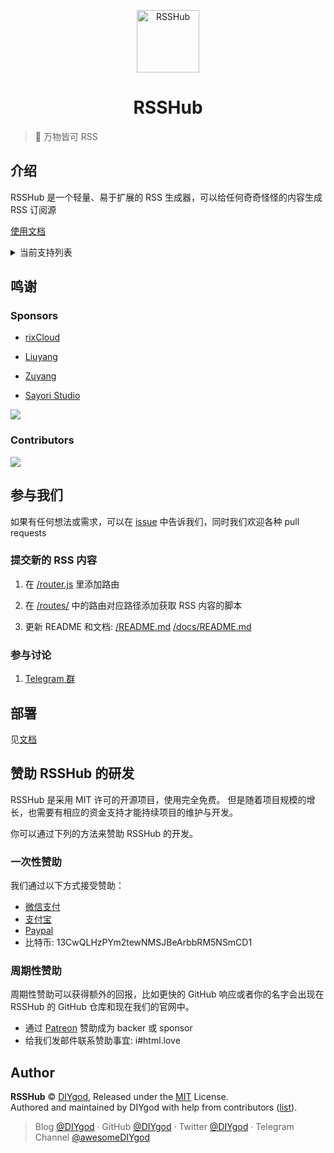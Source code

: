 <p align="center">
<img src="https://i.imgur.com/NZpRScX.png" alt="RSSHub" width="100">
</p>
<h1 align="center">RSSHub</h1>

> 🍰 万物皆可 RSS

## 介绍

RSSHub 是一个轻量、易于扩展的 RSS 生成器，可以给任何奇奇怪怪的内容生成 RSS 订阅源

[使用文档](https://docs.rsshub.app/)

<details><summary>当前支持列表</summary><br>

-   RSSHub
    -   支持的 RSS
-   bilibili
    -   番剧
    -   UP 主投稿
    -   UP 主动态
    -   UP 主默认收藏夹
    -   UP 主非默认收藏夹
    -   UP 主投币视频
    -   UP 主粉丝
    -   UP 主关注用户
    -   分区视频
    -   视频评论
    -   link 公告
    -   直播开播
    -   直播搜索
    -   直播分区
    -   主站话题列表
    -   会员购新品上架
    -   会员购作品
-   微博
    -   博主
    -   关键词
-   贴吧
    -   帖子列表
    -   精品帖子
-   即刻
    -   主题
    -   用户动态
-   微信
    -   公众号
-   网易云音乐
    -   歌单歌曲
    -   用户歌单
    -   歌手专辑
    -   电台节目
-   掘金
    -   分类
-   简书
    -   首页
    -   7 日热门
    -   30 日热门
    -   专题
    -   作者
-   知乎
    -   收藏夹
    -   用户动态
    -   用户回答
    -   专栏
    -   知乎日报
-   自如
    -   房源
-   快递
-   妹子图
    -   首页（最新）
    -   分类
    -   所有专题
    -   专题详情
    -   详情
-   pixiv
    -   用户收藏
    -   用户动态
    -   排行榜
-   豆瓣
    -   正在上映的电影
    -   正在上映的高分电影
    -   即将上映的电影
    -   北美票房榜
    -   小组
-   煎蛋
    -   无聊图
    -   妹子图
-   喷嚏
    -   图卦
-   Dockone
    -   周报
-   腾讯吐个槽
    -   吐槽新帖
-   笔趣阁
    -   小说章节
-   开发者头条
    -   今天头条
    -   独家号
-   今日头条
    -   关键词
-   极客时间
    -   专栏文章
-   央视新闻
    -   专题
-   Disqus
    -   评论
-   Twitter
    -   用户
-   Instagram
    -   用户
-   Youtube
    -   用户
    -   频道
-   爱奇艺
    -   动漫
-   南方周末
    -   新闻
-   Dribbble
    -   流行
    -   用户（团队）
    -   关键词
-   斗鱼
    -   直播间开播
-   熊猫直播
    -   直播间开播下播
-   V2EX
    -   最热/最新主题
-   Telegram
    -   频道
-   Readhub
    -   分类
-   GitHub
    -   用户仓库
-   Konachan.com Anime Wallpapers
    -   posts
    -   Popular Recent Posts
-   yande.re
    -   posts
    -   Popular Recent Posts
-   纽约时报
    -   新闻早报
-   UU 看书
    -   小说章节
-   3DMGame
    -   新闻中心
    -   新闻
    -   攻略
    -   下载
-   喜马拉雅
    -   专辑
-   EZTV
    -   Lookup Torrents by IMDB ID（根据 IMDB ID 查找种子）
-   什么值得买
    -   关键词
    -   排行榜
-   上海海事大学
    -   学术讲座
    -   通知公告
    -   教务信息
-   新京报
    -   快讯
-   停水通知
    -   杭州市
    -   萧山区
    -   大连市
-   MIUI
    -   更新
-   米哈游
    -   崩坏 2-游戏公告
    -   崩坏 3-游戏公告
-   灵梦御所
    -   分类
    -   标签
-   草榴
    -   分区帖子
-   科技星球
    -   首页
-   北大信科
    -   公告通知
-   机核网
    -   分类

</details>

## 鸣谢

### Sponsors

-   [rixCloud](https://rixcloud.us)

-   [Liuyang](https://github.com/lingllting)

-   [Zuyang](https://zuyang.farbox.com)

-   [Sayori Studio](https://t.me/SayoriStudio)

[![](https://opencollective.com/static/images/become_sponsor.svg)](https://docs.rsshub.app/support/)

### Contributors

[![](https://opencollective.com/RSSHub/contributors.svg?width=890)](https://github.com/DIYgod/RSSHub/graphs/contributors)

## 参与我们

如果有任何想法或需求，可以在 [issue](https://github.com/DIYgod/RSSHub/issues) 中告诉我们，同时我们欢迎各种 pull requests

### 提交新的 RSS 内容

1.  在 [/router.js](https://github.com/DIYgod/RSSHub/blob/master/router.js) 里添加路由

1.  在 [/routes/](https://github.com/DIYgod/RSSHub/tree/master/routes) 中的路由对应路径添加获取 RSS 内容的脚本

1.  更新 README 和文档: [/README.md](https://github.com/DIYgod/RSSHub/blob/master/README.md) [/docs/README.md](https://github.com/DIYgod/RSSHub/blob/master/docs/README.md)

### 参与讨论

1.  [Telegram 群](https://t.me/rsshub)

## 部署

见[文档](https://docs.rsshub.app/)

## 赞助 RSSHub 的研发

RSSHub 是采用 MIT 许可的开源项目，使用完全免费。 但是随着项目规模的增长，也需要有相应的资金支持才能持续项目的维护与开发。

你可以通过下列的方法来赞助 RSSHub 的开发。

### 一次性赞助

我们通过以下方式接受赞助：

-   [微信支付](https://i.imgur.com/aq6PtWa.png)
-   [支付宝](https://i.imgur.com/wv1Pj2k.png)
-   [Paypal](https://www.paypal.me/DIYgod)
-   比特币: 13CwQLHzPYm2tewNMSJBeArbbRM5NSmCD1

### 周期性赞助

周期性赞助可以获得额外的回报，比如更快的 GitHub 响应或者你的名字会出现在 RSSHub 的 GitHub 仓库和现在我们的官网中。

-   通过 [Patreon](https://www.patreon.com/DIYgod) 赞助成为 backer 或 sponsor
-   给我们发邮件联系赞助事宜: i#html.love

## Author

**RSSHub** © [DIYgod](https://github.com/DIYgod), Released under the [MIT](./LICENSE) License.<br>
Authored and maintained by DIYgod with help from contributors ([list](https://github.com/DIYgod/RSSHub/contributors)).

> Blog [@DIYgod](https://diygod.me) · GitHub [@DIYgod](https://github.com/DIYgod) · Twitter [@DIYgod](https://twitter.com/DIYgod) · Telegram Channel [@awesomeDIYgod](https://t.me/awesomeDIYgod)
